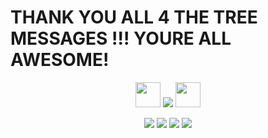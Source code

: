 
# THANK YOU ALL 4 THE TREE MESSAGES !!! YOURE ALL AWESOME!
<div align="center">
 <p align="center"> <img src="https://64.media.tumblr.com/08f1157e4fb62352185b36afec10b822/67f379b253a55304-79/s75x75_c1/2dd301de7828b4fb0d8607ba40db757cc46bd729.gifv" width="40" height="40" /> <img src="https://komarev.com/ghpvc/?username=kyostro&label=🔥&color=000000" /> <img src="https://64.media.tumblr.com/581809eba389f8d2ccce2c57b2eb9b8a/67f379b253a55304-15/s75x75_c1/f4206f7a9cad6744daa64d2f7c4a7afb3c4970be.gifv" width="40" height="40" />
  <p align="center">
  <p align="center"> 

[<img src="https://i.imgur.com/sPN8Lti.jpeg">](https://x.com/l0veol0gy5/status/1788378594806272129)
[<img src="https://i.imgur.com/azGU2XW.jpeg">](https://rentry.co/kyojuro-rengoku)
[<img src="https://i.imgur.com/FRKdmf6.jpeg">](https://kyostro.atabook.org/)
[<img src="https://i.imgur.com/xs4p8RR.jpeg">](https://kyodraw.straw.page/)
